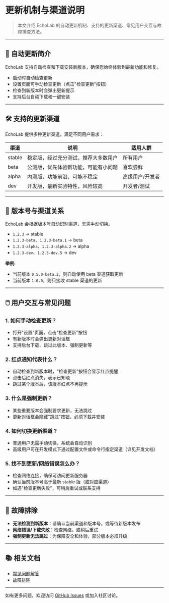 # 更新机制与渠道说明

> 本文介绍 EchoLab 的自动更新机制、支持的更新渠道、常见用户交互与故障排查方法。

---

## 🚀 自动更新简介

EchoLab 支持自动检查和下载安装新版本，确保您始终体验到最新功能和修复。

- 启动时自动检查更新
- 设置页面可手动检查更新（点击"检查更新"按钮）
- 检查到新版本时会弹出更新提示
- 支持后台自动下载和一键安装

---

## 🛠️ 支持的更新渠道

EchoLab 提供多种更新渠道，满足不同用户需求：

| 渠道   | 说明                                 | 适用人群        |
| ------ | ------------------------------------ | --------------- |
| stable | 稳定版，经过充分测试，推荐大多数用户 | 所有用户        |
| beta   | 公测版，优先体验新功能，可能有小问题 | 喜欢尝鲜        |
| alpha  | 内测版，功能前沿，可能不稳定         | 高级用户/开发者 |
| dev    | 开发版，最新实验特性，风险较高       | 开发者/测试     |

---

## 🔢 版本号与渠道关系

EchoLab 会根据版本号自动识别渠道，无需手动切换。

- `1.2.3` → stable
- `1.2.3-beta`、`1.2.3-beta.1` → beta
- `1.2.3-alpha`、`1.2.3-alpha.2` → alpha
- `1.2.3-dev`、`1.2.3-dev.5` → dev

**举例:**

- 当前版本 `0.5.0-beta.2`，则自动使用 beta 渠道获取更新
- 当前版本 `1.0.0`，则只接收 stable 渠道的更新

---

## 🖱️ 用户交互与常见问题

### 1. 如何手动检查更新？

- 打开"设置"页面，点击"检查更新"按钮
- 有新版本时会弹出更新对话框
- 支持后台下载、跳过此版本、强制更新等

### 2. 红点通知代表什么？

- 自动检查到新版本时，"检查更新"按钮会显示红点提醒
- 点击后红点消失，表示已知晓
- 跳过某个版本后，该版本红点不再提示

### 3. 什么是强制更新？

- 某些重要版本会强制要求更新，无法跳过
- 更新对话框会隐藏"跳过"按钮，必须下载并安装

### 4. 如何切换更新渠道？

- 普通用户无需手动切换，系统会自动识别
- 高级用户可在开发模式下通过配置文件或命令行指定渠道（详见开发文档）

### 5. 找不到更新/网络错误怎么办？

- 检查网络连接，确保可访问更新服务器
- 确认当前版本号高于最新 stable 版（或对应渠道）
- 如遇"检查更新失败"，可稍后重试或联系支持

---

## 🐛 故障排除

- **无法检测到新版本**：请确认当前渠道和版本号，或等待新版本发布
- **网络错误/下载失败**：检查网络，或稍后重试
- **强制更新无法跳过**：为保障安全和体验，部分版本必须升级

---

## 📚 相关文档

- [常见问题解答](./faq.md)
- [故障排除](./troubleshooting.md)

---

如有更多问题，欢迎访问 [GitHub Issues](https://github.com/mkdir700/echolab/issues) 或加入社区讨论。
